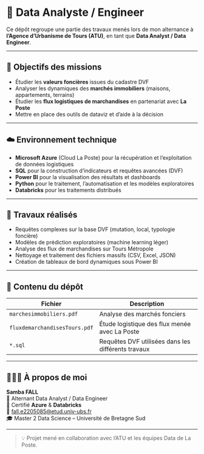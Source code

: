 # 🧠 Data Analyste / Engineer

Ce dépôt regroupe une partie des travaux menés lors de mon alternance à **l’Agence d’Urbanisme de Tours (ATU)**, en tant que **Data Analyst / Data Engineer**.

---

## 🎯 Objectifs des missions

- Étudier les **valeurs foncières** issues du cadastre DVF
- Analyser les dynamiques des **marchés immobiliers** (maisons, appartements, terrains)
- Étudier les **flux logistiques de marchandises** en partenariat avec **La Poste**
- Mettre en place des outils de dataviz et d’aide à la décision

---

## ☁️ Environnement technique

- **Microsoft Azure** (Cloud La Poste) pour la récupération et l’exploitation de données logistiques
- **SQL** pour la construction d’indicateurs et requêtes avancées (DVF)
- **Power BI** pour la visualisation des résultats et dashboards
- **Python** pour le traitement, l’automatisation et les modèles exploratoires
- **Databricks** pour les traitements distribués

---

## 🧪 Travaux réalisés

- Requêtes complexes sur la base DVF (mutation, local, typologie foncière)
- Modèles de prédiction exploratoires (machine learning léger)
- Analyse des flux de marchandises sur Tours Métropole
- Nettoyage et traitement des fichiers massifs (CSV, Excel, JSON)
- Création de tableaux de bord dynamiques sous Power BI

---

## 📁 Contenu du dépôt

| Fichier                        | Description                                         |
|-------------------------------|-----------------------------------------------------|
| `marchesimmobiliers.pdf`      | Analyse des marchés fonciers                       |
| `fluxdemarchandisesTours.pdf` | Étude logistique des flux menée avec La Poste      |
| `*.sql`                       | Requêtes DVF utilisées dans les différents travaux |

---

## 👨🏽‍💼 À propos de moi

**Samba FALL**  
🔹 Alternant Data Analyst / Data Engineer  
🔹 Certifié **Azure** & **Databricks**  
📧 fall.e2205085@etud.univ-ubs.fr  
🎓 Master 2 Data Science – Université de Bretagne Sud

---

> 💡 Projet mené en collaboration avec l’ATU et les équipes Data de La Poste.
